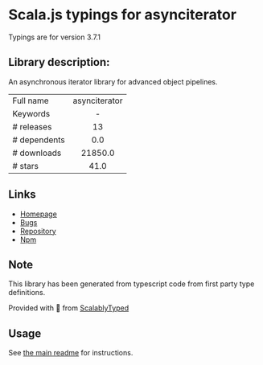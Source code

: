 
# Scala.js typings for asynciterator

Typings are for version 3.7.1

## Library description:
An asynchronous iterator library for advanced object pipelines.

|                    |                 |
| ------------------ | :-------------: |
| Full name          | asynciterator |
| Keywords           | - |
| # releases         | 13 |
| # dependents       | 0.0 |
| # downloads        | 21850.0 |
| # stars            | 41.0 |

## Links
- [Homepage](https://github.com/RubenVerborgh/AsyncIterator#readme)
- [Bugs](https://github.com/RubenVerborgh/AsyncIterator/issues)
- [Repository](https://github.com/RubenVerborgh/AsyncIterator)
- [Npm](https://www.npmjs.com/package/asynciterator)
    


## Note
This library has been generated from typescript code from first party type definitions.

Provided with :purple_heart: from [ScalablyTyped](https://github.com/oyvindberg/ScalablyTyped)

## Usage
See [the main readme](../../readme.md) for instructions.


